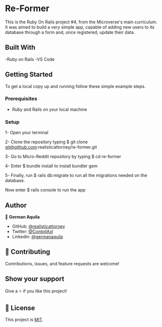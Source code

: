 # Re-Former

This is the Ruby On Rails project #4, from the Microverse's main curriculum. It was aimed to build a very simple app, capable of adding new users to its database through a form and, once registered, update their data. 


## Built With

-Ruby on Rails
-VS Code
## Getting Started

To get a local copy up and running follow these simple example steps.

### Prerequisites

- Ruby and Rails on your local machine

### Setup

1- Open your terminal

2- Clone the repository typing $ git clone git@github.com:realisticattorney/re-former.git

3- Go to Micro-Reddit repository by typing $ cd re-former

4- Enter $ bundle install to install bundler gem

5- Finally, run $ rails db:migrate to run all the migrations needed on the database.

Now enter $ rails console to run the app


## Author

👤 **German Aquila** 
- GitHub: [@realisticattorney](https://github.com/realisticattorney) 
- Twitter: [@ContoliAxl](https://www.twitter.com/contoliaxl)
- Linkedin: [@germanaquila](https://www.linkedin.com/in/german-aquila-55a9171b5/)  


## 🤝 Contributing

Contributions, issues, and feature requests are welcome!


## Show your support

Give a ⭐️ if you like this project!

## 📝 License

This project is [MIT](./LICENSE).

